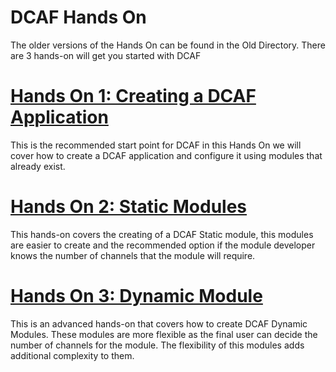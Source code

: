 # DCAF Hands On

The older versions of the Hands On can be found in the Old Directory.
There are 3  hands-on  will get you started with DCAF


# [Hands On 1: Creating a DCAF Application](Hands-On_1/DCAF_Hands_On_1.md)
This is the recommended start point for DCAF in this Hands On we will cover how to create a DCAF application and configure it using modules that already exist.

# [Hands On 2: Static Modules](Hands-On_2/DCAF_Hands_On_2.md)
This hands-on covers the creating of a DCAF Static module, this modules are easier to create and the recommended option if the module developer knows the number of channels that the module will require.

# [Hands On 3: Dynamic Module](Hands-On_3/DCAF_Hands_On_3.md)
This is an advanced hands-on that covers how to create DCAF Dynamic Modules. These modules are more flexible as the final user can decide the number of channels for the module. The flexibility of this modules adds additional complexity to them.
